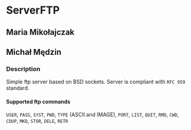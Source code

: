 # ServerFTP
## Maria Mikołajczak
## Michał Mędzin

### Description
Simple ftp server based on BSD sockets. Server is compliant with ```RFC 959``` standard.

#### Supported ftp commands
```USER```, ```PASS```, ```SYST```, ```PWD```, ```TYPE``` (ASCII and IMAGE), ```PORT```, ```LIST```, ```QUIT```, ```RMD```, ```CWD```, ```CDUP```, ```MKD```, ```STOR```, ```DELE```, ```RETR```

